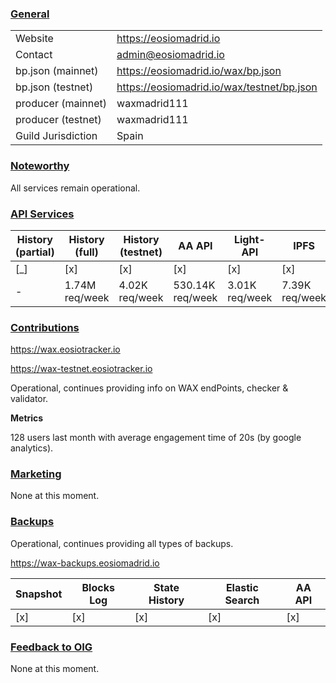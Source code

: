 ### <ins>General</ins>

|  |  |
| --- | --- |
| Website | https://eosiomadrid.io |
| Contact | admin@eosiomadrid.io |
| bp.json (mainnet) | https://eosiomadrid.io/wax/bp.json |
| bp.json (testnet) | https://eosiomadrid.io/wax/testnet/bp.json |
| producer (mainnet) | waxmadrid111 |
| producer (testnet) | waxmadrid111 |
| Guild Jurisdiction | Spain |

### <ins>Noteworthy</ins>

All services remain operational.

### <ins>API Services</ins>

| History (partial) | History (full) | History (testnet) | AA API | Light-API  | IPFS |
|--------|--------|--------|--------|--------|--------|
| [_] | [x] | [x] | [x] | [x] | [x] 
| - | 1.74M req/week | 4.02K req/week | 530.14K req/week | 3.01K req/week |  7.39K req/week |



### <ins>Contributions</ins>

https://wax.eosiotracker.io

https://wax-testnet.eosiotracker.io

Operational, continues providing info on WAX endPoints, checker & validator. 


**Metrics**

128 users last month with average engagement time of 20s (by google analytics).


### <ins>Marketing</ins>

None at this moment.

### <ins>Backups </ins>

Operational, continues providing all types of backups.


https://wax-backups.eosiomadrid.io

| Snapshot | Blocks Log | State History | Elastic Search | AA API |
|--------|--------|--------|--------|--------|
| [x] | [x] | [x] | [x] | [x] |



### <ins>Feedback to OIG</ins>

None at this moment.
